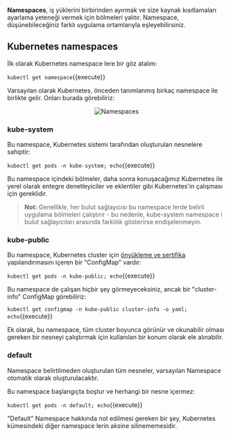 **Namespaces**, iş yüklerini birbirinden ayırmak ve size kaynak kısıtlamaları ayarlama yeteneği vermek için bölmeleri yalıtır. Namespace, düşünebileceğiniz farklı uygulama ortamlarıyla eşleyebilirsiniz.
## Kubernetes namespaces 

İlk olarak Kubernetes namespace lere bir göz atalım:

`kubectl get namespace`{{execute}}

Varsayılan olarak Kubernetes, önceden tanımlanmış birkaç namespace ile birlikte gelir. Onları burada görebiliriz:

<p style="text-align:center;"><img src="/contino/courses/kubernetes/pods/assets/namespaces.png" alt="Namespaces"></p>

### kube-system

Bu namespace, Kubernetes sistemi tarafından oluşturulan nesnelere sahiptir:

`kubectl get pods -n kube-system; echo`{{execute}}

Bu namespace içindeki bölmeler, daha sonra konuşacağımız Kubernetes ile yerel olarak entegre denetleyiciler ve eklentiler gibi Kubernetes'in çalışması için gereklidir.

> **Not:** Genellikle, her bulut sağlayıcısı bu namespace lerde belirli uygulama bölmeleri çalıştırır - bu nedenle, kube-system namespace i bulut sağlayıcıları arasında farklılık gösterirse endişelenmeyin.

### kube-public

Bu namespace, Kubernetes cluster için [önyükleme ve sertifika](https://kubernetes.io/docs/reference/access-authn-authz/bootstrap-tokens/) yapılandırmasını içeren bir "ConfigMap" vardır:

`kubectl get pods -n kube-public; echo`{{execute}}

Bu namespace de çalışan hiçbir şey görmeyeceksiniz, ancak bir "cluster-info" ConfigMap görebiliriz:

`kubectl get configmap -n kube-public cluster-info -o yaml; echo`{{execute}}

Ek olarak, bu namespace, tüm cluster boyunca görünür ve okunabilir olması gereken bir nesneyi çalıştırmak için kullanılan bir konum olarak ele alınabilir.

### default

Namespace belirtilmeden oluşturulan tüm nesneler, varsayılan Namespace otomatik olarak oluşturulacaktır.

Bu namespace başlangıçta boştur ve herhangi bir nesne içermez:

`kubectl get pods -n default; echo`{{execute}}

"Default" Namespace hakkında not edilmesi gereken bir şey, Kubernetes kümesindeki diğer namespace lerin aksine silinememesidir.